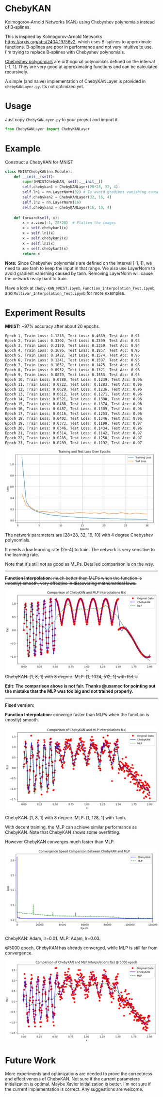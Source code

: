 # ChebyKAN
Kolmogorov-Arnold Networks (KAN) using Chebyshev polynomials instead of B-splines.

This is inspired by Kolmogorov-Arnold Networks <https://arxiv.org/abs/2404.19756v2>, which uses B-splines to approximate functions. B-splines are poor in performance and not very intuitive to use. I'm trying to replace B-splines with Chebyshev polynomials.

[Chebyshev polynomials](https://en.wikipedia.org/wiki/Chebyshev_polynomials) are orthogonal polynomials defined on the interval [-1, 1]. They are very good at approximating functions and can be calculated recursively. 

A simple (and naive) implementation of ChebyKANLayer is provided in `chebyKANLayer.py`. Its not optimized yet.

# Usage
Just copy `ChebyKANLayer.py` to your project and import it.
```python
from ChebyKANLayer import ChebyKANLayer
```

# Example
Construct a ChebyKAN for MNIST
```python
class MNISTChebyKAN(nn.Module):
    def __init__(self):
        super(MNISTChebyKAN, self).__init__()
        self.chebykan1 = ChebyKANLayer(28*28, 32, 4)
        self.ln1 = nn.LayerNorm(32) # To avoid gradient vanishing caused by tanh
        self.chebykan2 = ChebyKANLayer(32, 16, 4)
        self.ln2 = nn.LayerNorm(16)
        self.chebykan3 = ChebyKANLayer(16, 10, 4)

    def forward(self, x):
        x = x.view(-1, 28*28)  # Flatten the images
        x = self.chebykan1(x)
        x = self.ln1(x)
        x = self.chebykan2(x)
        x = self.ln2(x)
        x = self.chebykan3(x)
        return x
```
**Note:** Since Chebyshev polynomials are defined on the interval [-1, 1], we need to use tanh to keep the input in that range. We also use LayerNorm to avoid gradient vanishing caused by tanh. Removing LayerNorm will cause the network really hard to train.

Have a look at `Cheby-KAN_MNIST.ipynb`, `Function_Interpolation_Test.ipynb`, and `Multivar_Interpolation_Test.ipynb` for more examples.

# Experiment Results
**MNIST:** ~97% accuracy after about 20 epochs. 
```
Epoch 1, Train Loss: 1.1218, Test Loss: 0.4689, Test Acc: 0.91
Epoch 2, Train Loss: 0.3302, Test Loss: 0.2599, Test Acc: 0.93
Epoch 3, Train Loss: 0.2170, Test Loss: 0.2359, Test Acc: 0.94
Epoch 4, Train Loss: 0.1696, Test Loss: 0.1857, Test Acc: 0.95
Epoch 5, Train Loss: 0.1422, Test Loss: 0.1574, Test Acc: 0.96
Epoch 6, Train Loss: 0.1241, Test Loss: 0.1597, Test Acc: 0.95
Epoch 7, Train Loss: 0.1052, Test Loss: 0.1475, Test Acc: 0.96
Epoch 8, Train Loss: 0.0932, Test Loss: 0.1321, Test Acc: 0.96
Epoch 9, Train Loss: 0.0879, Test Loss: 0.1553, Test Acc: 0.95
Epoch 10, Train Loss: 0.0780, Test Loss: 0.1239, Test Acc: 0.96
Epoch 11, Train Loss: 0.0722, Test Loss: 0.1283, Test Acc: 0.96
Epoch 12, Train Loss: 0.0629, Test Loss: 0.1236, Test Acc: 0.96
Epoch 13, Train Loss: 0.0612, Test Loss: 0.1271, Test Acc: 0.96
Epoch 14, Train Loss: 0.0521, Test Loss: 0.1390, Test Acc: 0.96
Epoch 15, Train Loss: 0.0488, Test Loss: 0.1374, Test Acc: 0.96
Epoch 16, Train Loss: 0.0487, Test Loss: 0.1309, Test Acc: 0.96
Epoch 17, Train Loss: 0.0416, Test Loss: 0.1253, Test Acc: 0.96
Epoch 18, Train Loss: 0.0402, Test Loss: 0.1346, Test Acc: 0.96
Epoch 19, Train Loss: 0.0373, Test Loss: 0.1199, Test Acc: 0.97
Epoch 20, Train Loss: 0.0346, Test Loss: 0.1434, Test Acc: 0.96
Epoch 21, Train Loss: 0.0314, Test Loss: 0.1142, Test Acc: 0.97
Epoch 22, Train Loss: 0.0285, Test Loss: 0.1258, Test Acc: 0.97
Epoch 23, Train Loss: 0.0289, Test Loss: 0.1192, Test Acc: 0.97
```
![MNIST](img/MNIST.png)
The network parameters are [28*28, 32, 16, 10] with 4 degree Chebyshev polynomials.

It needs a low learning rate (2e-4) to train. The network is very sensitive to the learning rate.

Note that it's still not as good as MLPs. Detailed comparison is on the way.

---

~~**Function Interpolation:** much better than MLPs when the function is (mostly) smooth, very effective in discovering mathematical laws.~~

![alt text](img/Interpolation.png)
~~ChebyKAN: [1, 8, 1] with 8 degree.~~
~~MLP: [1, 1024, 512, 1] with ReLU~~

**Edit: The comparison above is not fair.**
**Thanks @usamec for pointing out the mistake that the MLP was too big and not trained properly.**

<!-- ~~Edit: Adding noise to the data does not affect the ChebyKAN's performance.~~ -->

<!-- ![alt text](img/Interpolation_noise.png) -->

---

**Fixed version:**

**Function Interpolation:** converge faster than MLPs when the function is (mostly) smooth.


![alt text](img/Interpolation_fix.png)

ChebyKAN: [1, 8, 1] with 8 degree.
MLP: [1, 128, 1] with Tanh.

With decent training, the MLP can achieve similar performance as ChebyKAN. Note that ChebyKAN shows some overfitting.

However ChebyKAN converges much faster than MLP.

![alt text](img/Convergence_Speed.png)

ChebyKAN: Adam, lr=0.01.
MLP: Adam, lr=0.03.

@5000 epoch, ChebyKAN has already converged, while MLP is still far from convergence.

![alt text](img/Early_Stopping.png)

# Future Work
More experiments and optimizations are needed to prove the correctness and effectiveness of ChebyKAN. 
Not sure if the current parameters initialization is optimal. Maybe Xavier initialization is better.
I'm not sure if the current implementation is correct. Any suggestions are welcome.
